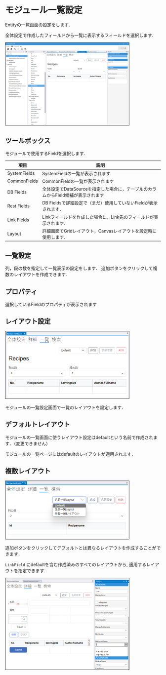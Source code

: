 # モジュール一覧設定

Entityの一覧画面の設定をします.

全体設定で作成したフィールドから一覧に表示するフィールドを選択します.

<img src="images/module_list.png" width="400" alt="モジュール一覧" title="モジュール一覧" style="border: 1px solid;">

## ツールボックス
モジュールで使用するFieldを選択します．

| 項目           | 説明                                               |
|--------------|--------------------------------------------------|
| SystemFields | SystemFieldの一覧が表示されます                            |
| CommonFields | CommonFieldの一覧が表示されます                            |
| DB Fields    | 全体設定でDataSourceを指定した場合に，テーブルのカラムからField候補が表示されます |
| Rest Fields  | DB Fieldsで詳細設定で（まだ）使用していないFieldが表示されます．          |
| Link Fields  | Linkフィールドを作成した場合に，Link先のフィールドが表示されます.            |
| Layout       | 詳細画面でGridレイアウト，Canvasレイアウトを設定時に使用します．            |

## 一覧設定
列，段の数を指定して一覧表示の設定をします．
追加ボタンをクリックして複数のレイアウトを作成できます.

## プロパティ
選択しているFieldのプロパティが表示されます

## レイアウト設定

<img src="images/list.png" alt="一覧" title="一覧" width="400" style="border: 1px solid;">

モジュールの一覧設定画面で一覧のレイアウトを設定します．

## デフォルトレイアウト

モジュールの一覧画面に使うレイアウト設定はdefaultという名前で作成されます．（変更できません）

モジュールの一覧ページにはdefaultのレイアウトが適用されます．

## 複数レイアウト

<img src="images/list_multiple.png" alt="一覧複数" title="一覧複数" width="400" style="border: 1px solid;">

追加ボタンをクリックしてデフォルトとは異なるレイアウトを作成することができます．

`LinkField` にdefaultを含む作成済みのすべてのレイアウトから, 適用するレイアウトを指定できます.

<img src="images/list_settings.png" alt="一覧設定" title="一覧設定" width="400" style="border: 1px solid;">

